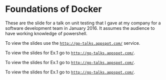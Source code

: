 # Foundations of Docker

These are the slide for a talk on unit testing that I gave at my company for a software development team in January 2016. It assumes the audience to have working knowledge of powershell.

To view the slides use the [`http://go-talks.appspot.com/`](http://go-talks.appspot.com/github.com/enzian/articles/talks/foundations-docker/foundations_of_testing.slide) service.

To view the slides for Ex.1 go to [`http://go-talks.appspot.com/`](http://go-talks.appspot.com/github.com/enzian/articles/talks/foundations-docker/ex.1.lxc.slide).

To view the slides for Ex.1 go to [`http://go-talks.appspot.com/`](http://go-talks.appspot.com/github.com/enzian/articles/talks/foundations-docker/ex.2.lxc.slide).

To view the slides for Ex.1 go to [`http://go-talks.appspot.com/`](http://go-talks.appspot.com/github.com/enzian/articles/talks/foundations-docker/ex.3.lxc.slide).